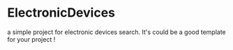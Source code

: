 # ElectronicDevices
a simple project for electronic devices search. It's could be a good template for your project ! 
